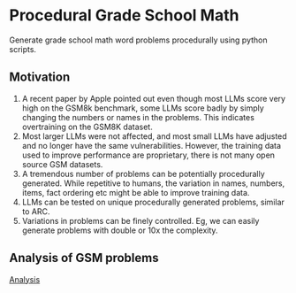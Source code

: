 # Procedural Grade School Math

Generate grade school math word problems procedurally using python scripts.

## Motivation

1. A recent paper by Apple pointed out even though most LLMs score very high on the GSM8k benchmark, some LLMs score badly by simply changing the numbers or names in the problems. This indicates overtraining on the GSM8K dataset.
2. Most larger LLMs were not affected, and most small LLMs have adjusted and no longer have the same vulnerabilities. However, the training data used to improve performance are proprietary, there is not many open source GSM datasets.
3. A tremendous number of problems can be potentially procedurally generated. While repetitive to humans, the variation in names, numbers, items, fact ordering etc might be able to improve training data.
4. LLMs can be tested on unique procedurally generated problems, similar to ARC.
5. Variations in problems can be finely controlled. Eg, we can easily generate problems with double or 10x the complexity.

## Analysis of GSM problems
[Analysis](Analysis.md)
